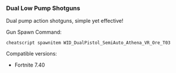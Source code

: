 ### Dual Low Pump Shotguns
Dual pump action shotguns, simple yet effective!

Gun Spawn Command:
```
cheatscript spawnitem WID_DualPistol_SemiAuto_Athena_VR_Ore_T03
```

Compatible versions:
- Fortnite 7.40

